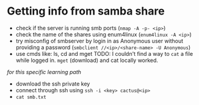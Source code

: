 # Getting info from samba share

- check if the server is running smb ports (`nmap -A -p- <ip>`)
- check the name of the shares using enum4linux (`enum4linux -A <ip>`)
- try misconfig of smbserver by login in as Anonymous user without providing a password
  (`smbclient //<ip>/<share-name> -U Anonymous`)
- use cmds like: ls, cd and mget
  TODO: I couldn't find a way to `cat` a file while logged in. `mget`
  (download) and cat locally worked.

_for this specific learning path_
- download the ssh private key
- connect through ssh using `ssh -i <key> cactus@<ip>`
- `cat smb.txt`
